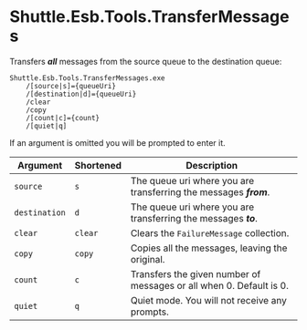 # Shuttle.Esb.Tools.TransferMessages

Transfers ***all*** messages from the source queue to the destination queue:

```
Shuttle.Esb.Tools.TransferMessages.exe 
	/[source|s]={queueUri} 
	/[destination|d]={queueUri}
	/clear
	/copy
	/[count|c]={count}
	/[quiet|q]
```

If an argument is omitted you will be prompted to enter it.

| Argument | Shortened | Description |
| --- | --- | --- |
| `source` | `s` | The queue uri where you are transferring the messages ***from***. |
| `destination` | `d` | The queue uri where you are transferring the messages ***to***. |
| `clear` | `clear` | Clears the `FailureMessage` collection. |
| `copy` | `copy` | Copies all the messages, leaving the original. |
| `count` | `c` | Transfers the given number of messages or all when 0.  Default is 0. |
| `quiet` | `q` | Quiet mode.  You will not receive any prompts. |


